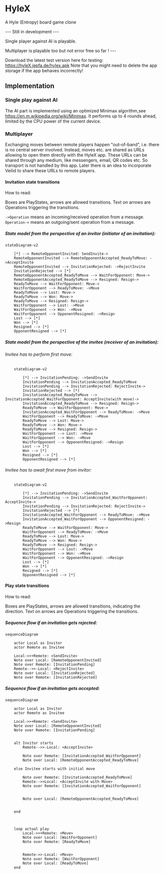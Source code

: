 # HyleX

A Hyle (Entropy) board game clone


--- Still in development ---

Single player against AI is playable.

Multiplayer is playable too but not error free so far ! ---

Download the latest test version here for testing: https://hyleX.jepfa.de/hylex.apk
Note that you might need to delete the app storage if the app behaves incorrectly!

## Implementation


### Single play against AI

The AI part is implemented using an optimized Minimax algorithm,see https://en.m.wikipedia.org/wiki/Minimax. 
It performs up to 4 rounds ahead, limited by the CPU power of the current device.



### Multiplayer

Exchanging moves between remote players happen "out-of-band", i.e. there is no central server involved. Instead, moves etc. are shared as URLs allowing to open them directly with the HyleX app. These URLs can be shared through any medium, like messengers, email, QR codes etc. So transport is not handled by this app.
Later there is an idea to incorporate Veilid to share these URLs to remote players.

#### Invitation state transitions


How to read:

Boxes are PlayStates, arrows are allowed transitions. Text on arrows are Operations triggering the transitions.

`->Operation` means an incoming/received operation from a message.
`Operation->` means an outgoing/sent operation from a message.

##### State model from the perspective of an invitor (initiator of an invitation):

```mermaid
stateDiagram-v2

    [*] --> RemoteOpponentInvited: SendInvite->
    RemoteOpponentInvited --> RemoteOpponentAccepted_ReadyToMove: ->AcceptInvite
    RemoteOpponentInvited --> InvitationRejected: ->RejectInvite
    InvitationRejected --> [*]
    RemoteOpponentAccepted_ReadyToMove --> WaitForOpponent: Move->
    RemoteOpponentAccepted_ReadyToMove --> Resigned: Resign->
    ReadyToMove --> WaitForOpponent: Move->
    WaitForOpponent --> ReadyToMove: ->Move
    ReadyToMove --> Lost: Move->
    ReadyToMove --> Won: Move->
    ReadyToMove --> Resigned: Resign->
    WaitForOpponent --> Lost: ->Move
    WaitForOpponent --> Won: ->Move
    WaitForOpponent --> OpponentResigned: ->Resign    
    Lost --> [*]
    Won --> [*]
    Resigned --> [*]
    OpponentResigned --> [*]
```


##### State model from the perspective of the invitee (receiver of an invitation):


###### Invitee has to perform first move:

```mermaid
    stateDiagram-v2
    
        [*] --> InvitationPending: ->SendInvite
        InvitationPending --> InvitationAccepted_ReadyToMove
        InvitationPending --> InvitationRejected: RejectInvite->
        InvitationRejected --> [*]
        InvitationAccepted_ReadyToMove --> InvitationAccepted_WaitForOpponent: AcceptInvite(with move)->
        InvitationAccepted_ReadyToMove --> Resigned: Resign->
        ReadyToMove --> WaitForOpponent: Move->
        InvitationAccepted_WaitForOpponent --> ReadyToMove: ->Move
        WaitForOpponent --> ReadyToMove: ->Move
        ReadyToMove --> Lost: Move->
        ReadyToMove --> Won: Move->
        ReadyToMove --> Resigned: Resign->
        WaitForOpponent --> Lost: ->Move
        WaitForOpponent --> Won: ->Move
        WaitForOpponent --> OpponentResigned: ->Resign    
        Lost --> [*]
        Won --> [*]
        Resigned --> [*]
        OpponentResigned --> [*]
```


###### Invitee has to await first move from invitor:

```mermaid
    stateDiagram-v2
    
        [*] --> InvitationPending: ->SendInvite
        InvitationPending --> InvitationAccepted_WaitForOpponent: AcceptInvite->
        InvitationPending --> InvitationRejected: RejectInvite->
        InvitationRejected --> [*]
        InvitationAccepted_WaitForOpponent --> ReadyToMove: ->Move
        InvitationAccepted_WaitForOpponent --> OpponentResigned: ->Resign
        ReadyToMove --> WaitForOpponent: Move->
        WaitForOpponent --> ReadyToMove: ->Move
        ReadyToMove --> Lost: Move->
        ReadyToMove --> Won: Move->
        ReadyToMove --> Resigned: Resign->
        WaitForOpponent --> Lost: ->Move
        WaitForOpponent --> Won: ->Move
        WaitForOpponent --> OpponentResigned: ->Resign    
        Lost --> [*]
        Won --> [*]
        Resigned --> [*]
        OpponentResigned --> [*]
```


#### Play state transitions

How to read:

Boxes are PlayStates, arrows are allowed transitions, indicating the direction. Text on arrows are Operations triggering the transitions.


##### Sequence flow if an invitation gets rejected:

```mermaid
sequenceDiagram

    actor Local as Invitor
    actor Remote as Invitee

    Local->>+Remote: <SendInvite>
    Note over Local: [RemoteOpponentInvited]
    Note over Remote: [InvitationPending]
    Remote-->>-Local: <RejectInvite>
    Note over Local: [InvitationRejected]
    Note over Remote: [InvitationRejected]
```



##### Sequence flow if an invitation gets accepted:

```mermaid
sequenceDiagram

    actor Local as Invitor
    actor Remote as Invitee

    Local->>+Remote: <SendInvite>
    Note over Local: [RemoteOpponentInvited]
    Note over Remote: [InvitationPending]


    alt Invitor starts
        Remote-->>-Local: <AcceptInvite>

        Note over Remote: [InvitationAccepted_WaitForOpponent]
        Note over Local: [RemoteOpponentAccepted_ReadyToMove]

    else Invitee starts with initial move

        Note over Remote: [InvitationAccepted_ReadyToMove]
        Remote-->>Local: <AcceptInvite with Move>
        Note over Remote: [InvitationAccepted_WaitForOpponent]


        Note over Local: [RemoteOpponentAccepted_ReadyToMove]
    

    end



    loop actual play
        Local->>+Remote: <Move>
        Note over Local: [WaitForOpponent]
        Note over Remote: [ReadyToMove]


        Remote->>-Local: <Move>
        Note over Remote: [WaitForOpponent]
        Note over Local: [ReadyToMove]
    end

```




